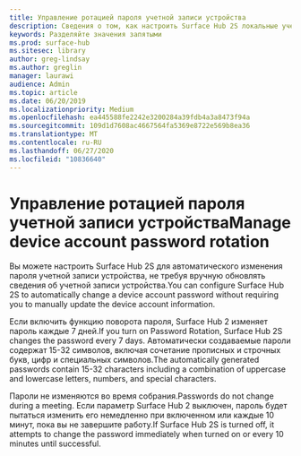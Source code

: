 ```yaml
---
title: Управление ротацией пароля учетной записи устройства
description: Сведения о том, как настроить Surface Hub 2S локальные учетные записи с помощью PowerShell
keywords: Разделяйте значения запятыми
ms.prod: surface-hub
ms.sitesec: library
author: greg-lindsay
ms.author: greglin
manager: laurawi
audience: Admin
ms.topic: article
ms.date: 06/20/2019
ms.localizationpriority: Medium
ms.openlocfilehash: ea445588fe2242e3200284a39fdb4a3a8473f94a
ms.sourcegitcommit: 109d1d7608ac4667564fa5369e8722e569b8ea36
ms.translationtype: MT
ms.contentlocale: ru-RU
ms.lasthandoff: 06/27/2020
ms.locfileid: "10836640"
---
```

# <span data-ttu-id="d2803-104">Управление ротацией пароля учетной записи устройства</span><span class="sxs-lookup"><span data-stu-id="d2803-104">Manage device account password rotation</span></span>

<span data-ttu-id="d2803-105">Вы можете настроить Surface Hub 2S для автоматического изменения пароля учетной записи устройства, не требуя вручную обновлять сведения об учетной записи устройства.</span><span class="sxs-lookup"><span data-stu-id="d2803-105">You can configure Surface Hub 2S to automatically change a device account password without requiring you to manually update the device account information.</span></span>

<span data-ttu-id="d2803-106">Если включить функцию поворота пароля, Surface Hub 2 изменяет пароль каждые 7 дней.</span><span class="sxs-lookup"><span data-stu-id="d2803-106">If you turn on Password Rotation, Surface Hub 2S changes the password every 7 days.</span></span> <span data-ttu-id="d2803-107">Автоматически создаваемые пароли содержат 15-32 символов, включая сочетание прописных и строчных букв, цифр и специальных символов.</span><span class="sxs-lookup"><span data-stu-id="d2803-107">The automatically generated passwords contain 15-32 characters including  a combination of uppercase and lowercase letters, numbers, and special characters.</span></span>

<span data-ttu-id="d2803-108">Пароли не изменяются во время собрания.</span><span class="sxs-lookup"><span data-stu-id="d2803-108">Passwords do not change during a meeting.</span></span> <span data-ttu-id="d2803-109">Если параметр Surface Hub 2 выключен, пароль будет пытаться изменить его немедленно при включенном или каждые 10 минут, пока вы не завершите работу.</span><span class="sxs-lookup"><span data-stu-id="d2803-109">If Surface Hub 2S is turned off, it attempts to change the password immediately when turned on or every 10 minutes until successful.</span></span>
